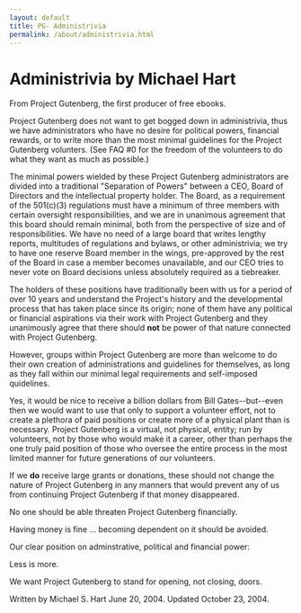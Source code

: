```yaml
---
layout: default
title: PG- Administrivia
permalink: /about/administrivia.html
---
```


# Administrivia by Michael Hart
From Project Gutenberg, the first producer of free ebooks.

Project Gutenberg does not want to get bogged down in administrivia, thus we have administrators who have no desire for political powers, financial rewards, or to write more than the most minimal guidelines for the Project Gutenberg volunters. (See FAQ #0 for the freedom of the volunteers to do what they want as much as possible.)

The minimal powers wielded by these Project Gutenberg administrators are divided into a traditional "Separation of Powers" between a CEO, Board of Directors and the intellectual property holder.  The Board, as a requirement of the 501(c)(3) regulations must have a minimum of three members with certain oversight responsibilities, and we are in unanimous agreement that this board should remain minimal, both from the perspective of size and of responsibilities.  We have no need of a large board that writes lengthy reports, multitudes of regulations and bylaws, or other administrivia; we try to have one reserve Board member in the wings, pre-approved by the rest of the Board in case a member becomes unavailable, and our CEO tries to never vote on Board decisions unless absolutely required as a tiebreaker.

The holders of these positions have traditionally been with us for a period of over 10 years and understand the Project's history and the developmental process that has taken place since its origin; none of them have any political or financial aspirations via their work with Project Gutenberg and they unanimously agree that there should **not** be power of that nature connected with Project Gutenberg.

However, groups within Project Gutenberg are more than welcome to do their own creation of administrations and guidelines for themselves, as long as they fall within our minimal legal requirements and self-imposed quidelines.

Yes, it would be nice to receive a billion dollars from Bill Gates--but--even then we would want to use that only to support a volunteer effort, not to create a plethora of paid positions or create more of a physical plant than is necessary.  Project Gutenberg is a virtual, not physical, entity; run by volunteers, not by those who would make it a career, other than perhaps the one truly paid position of those who oversee the entire process in the most limited manner for future generations of our volunteers.

If we **do** receive large grants or donations, these should not change the nature of Project Gutenberg in any manners that would prevent any of us from continuing Project Gutenberg if that money disappeared.

No one should be able threaten Project Gutenberg financially.

Having money is fine ... becoming dependent on it should be avoided.

Our clear position on adminstrative, political and financial power:

Less is more.

We want Project Gutenberg to stand for opening, not closing, doors.

Written by Michael S. Hart
June 20, 2004.  Updated October 23, 2004.




